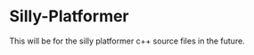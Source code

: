 Silly-Platformer
================

This will be for the silly platformer c++ source files in the future.